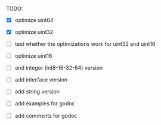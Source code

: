 TODO:
- [x] optimize uint64
- [x] optimize uint32
- [ ] test whether the optimizations work for uint32 and uint16
- [ ] optimize uint16
- [ ] and integer (int8-16-32-64) version
- [ ] add interface version
- [ ] add string version
- [ ] add examples for godoc
- [ ] add comments for godoc

